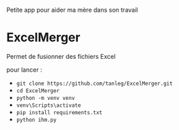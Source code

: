 Petite app pour aider ma mère dans son travail

# ExcelMerger

Permet de fusionner des fichiers Excel


pour lancer :

- `git clone https://github.com/tanleg/ExcelMerger.git`
- `cd ExcelMerger`
- `python -m venv venv`
- `venv\Scripts\activate`
- `pip install requirements.txt`
- `python ihm.py`
